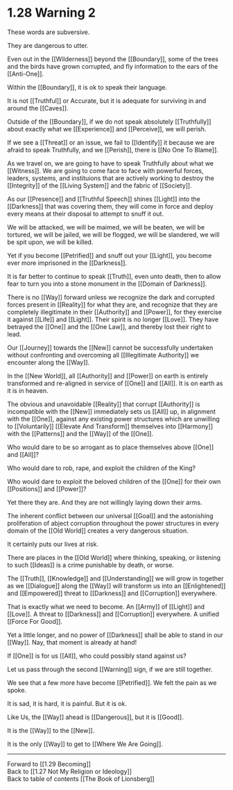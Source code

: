 # 1.28 Warning 2
These words are subversive. 

They are dangerous to utter. 

Even out in the [[Wilderness]] beyond the [[Boundary]], some of the trees and the birds have grown corrupted, and fly information to the ears of the [[Anti-One]].  

Within the [[Boundary]], it is ok to speak their language. 

It is not [[Truthful]] or Accurate, but it is adequate for surviving in and around the [[Caves]]. 

Outside of the [[Boundary]], if we do not speak absolutely [[Truthfully]] about exactly what we [[Experience]] and [[Perceive]], we will perish. 

If we see a [[Threat]] or an issue, we fail to [[Identify]] it because we are afraid to speak Truthfully, and we [[Perish]], there is [[No One To Blame]].   

As we travel on, we are going to have to speak Truthfully about what we [[Witness]]. We are going to come face to face with powerful forces, leaders, systems, and instituions that are actively working to destroy the [[Integrity]] of the [[Living System]] and the fabric of [[Society]]. 

As our [[Presence]] and [[Truthful Speech]] shines [[Light]] into the [[Darkness]] that was covering them, they will come in force and deploy every means at their disposal to attempt to snuff it out. 

We will be attacked, we will be maimed, we will be beaten, we will be tortured, we will be jailed, we will be flogged, we will be slandered, we will be spit upon, we will be killed.  

Yet if you become [[Petrified]] and snuff out your [[Light]], you become ever more imprisoned in the [[Darkness]].  

It is far better to continue to speak [[Truth]], even unto death, then to allow fear to turn you into a stone monument in the [[Domain of Darkness]].  

There is no [[Way]] forward unless we recognize the dark and corrupted forces present in [[Reality]] for what they are, and recognize that they are completely illegitimate in their [[Authority]] and [[Power]], for they exercise it against [[Life]] and [[Light]]. Their spirit is no longer [[Love]]. They have betrayed the [[One]] and the [[One Law]], and thereby lost their right to lead. 

Our [[Journey]] towards the [[New]] cannot be successfully undertaken without confronting and overcoming all [[Illegitimate Authority]] we encounter along the [[Way]]. 

In the [[New World]], all [[Authority]] and [[Power]] on earth is entirely transformed and re-aligned in service of [[One]] and [[All]]. It is on earth as it is in heaven. 

The obvious and unavoidable [[Reality]] that corrupt [[Authority]] is incompatible with the [[New]] immediately sets us [[All]] up, in alignment with the [[One]], against any existing power structures which are unwilling to [[Voluntarily]] [[Elevate And Transform]] themselves into [[Harmony]] with the [[Patterns]] and the [[Way]] of the [[One]]. 

Who would dare to be so arrogant as to place themselves above [[One]] and [[All]]?  

Who would dare to rob, rape, and exploit the children of the King? 

Who would dare to exploit the beloved children of the [[One]] for their own [[Positions]] and [[Power]]? 

Yet there they are. And they are not willingly laying down their arms. 

The inherent conflict between our universal [[Goal]] and the astonishing proliferation of abject corruption throughout the power structures in every domain of the [[Old World]] creates a very dangerous situation. 

It certainly puts our lives at risk.    

There are places in the [[Old World]] where thinking, speaking, or listening to such [[Ideas]] is a crime punishable by death, or worse. 

The [[Truth]], [[Knowledge]] and [[Understanding]] we will grow in together as we [[Dialogue]] along the [[Way]] will transform us into an [[Enlightened]] and [[Empowered]] threat to [[Darkness]] and [[Corruption]] everywhere. 

That is exactly what we need to become. An [[Army]] of [[Light]] and [[Love]]. A threat to [[Darkness]] and [[Corruption]] everywhere. A unified [[Force For Good]]. 

Yet a little longer, and no power of [[Darkness]] shall be able to stand in our [[Way]]. Nay, that moment is already at hand! 

If [[One]] is for us [[All]], who could possibly stand against us? 

Let us pass through the second [[Warning]] sign, if we are still together. 

We see that a few more have become [[Petrified]].  We felt the pain as we spoke.  

It is sad, it is hard, it is painful. But it is ok. 

Like Us, the [[Way]] ahead is [[Dangerous]], but it is [[Good]]. 

It is the [[Way]] to the [[New]]. 

It is the only [[Way]] to get to [[Where We Are Going]].  

___

Forward to [[1.29 Becoming]]  
Back to [[1.27 Not My Religion or Ideology]]  
Back to table of contents [[The Book of Lionsberg]]  
